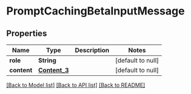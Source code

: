 # PromptCachingBetaInputMessage
## Properties

| Name | Type | Description | Notes |
|------------ | ------------- | ------------- | -------------|
| **role** | **String** |  | [default to null] |
| **content** | [**Content_3**](Content_3.md) |  | [default to null] |

[[Back to Model list]](../README.md#documentation-for-models) [[Back to API list]](../README.md#documentation-for-api-endpoints) [[Back to README]](../README.md)

